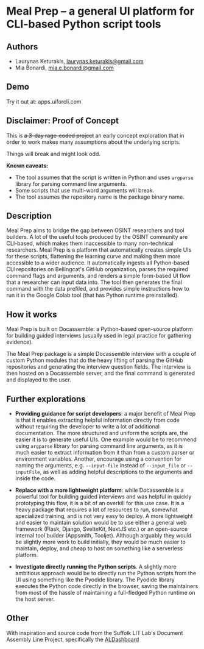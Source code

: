 # Meal Prep – a general UI platform for CLI-based Python script tools

## Authors

- Laurynas Keturakis, <laurynas.keturakis@gmail.com>
- Mia Bonardi, <mia.e.bonardi@gmail.com>

## Demo

Try it out at: apps.uiforcli.com

## **Disclaimer: Proof of Concept**

This is ~~a 3-day rage-coded project~~ an early concept exploration that in order to work makes many assumptions about the underlying scripts.

Things will break and might look odd.

**Known caveats:**
- The tool assumes that the script is written in Python and uses `argparse` library for parsing command line arguments.
- Some scripts that use multi-word arguments will break.
- The tool assumes the repository name is the package binary name.

## Description

Meal Prep aims to bridge the gap between OSINT researchers and tool builders. A lot of the useful tools produced by the OSINT community are CLI-based, which makes them inaccessible to many non-technical researchers. Meal Prep is a platform that automatically creates simple UIs for these scripts, flattening the learning curve and making them more accessible to a wider audience. It automatically ingests all Python-based CLI repositories on Bellingcat's GitHub organization, parses the required command flags and arguments, and renders a simple form-based UI flow that a researcher can input data into. The tool then generates the final command with the data prefiled, and provides simple instructions how to run it in the Google Colab tool (that has Python runtime preinstalled).

## How it works

Meal Prep is built on Docassemble: a Python-based open-source platform for building guided interviews (usually used in legal practice for gathering evidence).

The Meal Prep package is a simple Docassemble interview with a couple of custom Python modules that do the heavy lifting of parsing the GitHub repositories and generating the interview question fields. The interview is then hosted on a Docassemble server, and the final command is generated and displayed to the user.

## Further explorations

- **Providing guidance for script developers**: a major benefit of Meal Prep is that it enables extracting helpful information directly from code without requiring the developer to write a lot of additional documentation. The more structured and uniform the scripts are, the easier it is to generate useful UIs. One example would be to recommend using `argparse` library for parsing command line arguments, as it is much easier to extract information from it than from a custom parser or environment variables. Another, encourage using a convention for naming the arguments, e.g. `--input-file` instead of `--input_file` or `--inputFile`, as well as adding helpful descriptions to the arguments and inside the code.

- **Replace with a more lightweight platform**: while Docassemble is a powerful tool for building guided interviews and was helpful in quickly prototyping this flow, it is a bit of an overkill for this use case. It is a heavy package that requires a lot of resources to run, somewhat specialized training, and is not very easy to deploy. A more lightweight and easier to maintain solution would be to use either a general web framework (Flask, Django, SvelteKit, NextJS etc.) or an open-source internal tool builder (Appsmith, Tooljet). Although arguably they would be slightly more work to build initially, they would be much easier to maintain, deploy, and cheap to host on something like a serverless platform.
- **Investigate directly running the Python scripts**. A slightly more ambitious approach would be to directly run the Python scripts from the UI using something like the Pyodide library. The Pyodide library executes the Python code directly in the browser, saving the maintainers from most of the hassle of maintaining a full-fledged Python runtime on the host server.

## Other

With inspiration and source code from the Suffolk LIT Lab's Document Assembly Line Project, specifically the [ALDashboard]( https://github.com/SuffolkLITLab/docassemble-ALDashboard)
